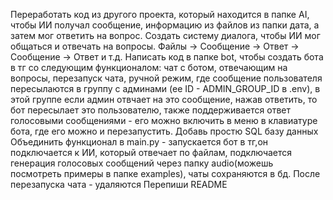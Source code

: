 Переработать код из другого проекта, который находится в папке AI, чтобы ИИ получал сообщение, информацию из файлов из папки дата, а затем мог ответить на вопрос. Создать систему диалога, чтобы ИИ мог общаться и отвечать на вопросы. Файлы -> Сообщение -> Ответ -> Сообщение -> Ответ и т.д.
Написать код в папке bot, чтобы создать бота в тг со следующим функционалом: чат с ботом, отвечающим на вопросы, перезапуск чата, ручной режим, где сообщение пользователя пересылаются в группу с админами (ее ID - ADMIN_GROUP_ID в .env), в этой группе если админ отвчает на это сообщение, нажав ответить, то бот пересылает это пользователю, также поддерживается ответ голосовыми сообщениями - его можно включить в меню в клавиатуре бота, где его можно и перезапустить.
Добавь простю SQL базу данных
Объединить функционал в main.py - запускается бот в тг,он подключается к ИИ, который отвечает по файлам, подключается генерация голосовых сообщений через папку audio(можешь посмотреть примеры в папке examples), чаты сохраняются в бд. После перезапуска чата - удаляются
Перепиши README